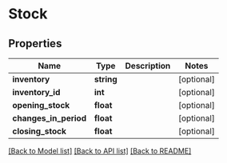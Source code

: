 # Stock

## Properties
Name | Type | Description | Notes
------------ | ------------- | ------------- | -------------
**inventory** | **string** |  | [optional] 
**inventory_id** | **int** |  | [optional] 
**opening_stock** | **float** |  | [optional] 
**changes_in_period** | **float** |  | [optional] 
**closing_stock** | **float** |  | [optional] 

[[Back to Model list]](../../README.md#documentation-for-models) [[Back to API list]](../../README.md#documentation-for-api-endpoints) [[Back to README]](../../README.md)

